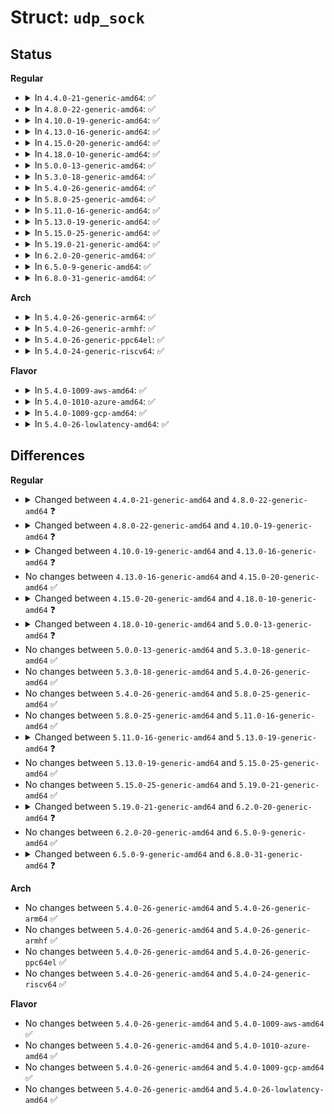 # Struct: <code>udp_sock</code>

## Status
<b>Regular</b>
<ul>
<li>
<details>
<summary>In <code>4.4.0-21-generic-amd64</code>: ✅</summary>

```c
struct udp_sock {
    struct inet_sock inet;
    int pending;
    unsigned int corkflag;
    __u8 encap_type;
    unsigned char no_check6_tx;
    unsigned char no_check6_rx;
    __u16 len;
    __u16 pcslen;
    __u16 pcrlen;
    __u8 pcflag;
    __u8[3] unused;
    int (*)(struct sock *, struct sk_buff *) encap_rcv;
    void (*)(struct sock *) encap_destroy;
}
```
</details>
</li>
<li>
<details>
<summary>In <code>4.8.0-22-generic-amd64</code>: ✅</summary>

```c
struct udp_sock {
    struct inet_sock inet;
    int pending;
    unsigned int corkflag;
    __u8 encap_type;
    unsigned char no_check6_tx;
    unsigned char no_check6_rx;
    __u16 len;
    __u16 pcslen;
    __u16 pcrlen;
    __u8 pcflag;
    __u8[3] unused;
    int (*)(struct sock *, struct sk_buff *) encap_rcv;
    void (*)(struct sock *) encap_destroy;
    struct sk_buff * * (*)(struct sock *, struct sk_buff * *, struct sk_buff *) gro_receive;
    int (*)(struct sock *, struct sk_buff *, int) gro_complete;
}
```
</details>
</li>
<li>
<details>
<summary>In <code>4.10.0-19-generic-amd64</code>: ✅</summary>

```c
struct udp_sock {
    struct inet_sock inet;
    int pending;
    unsigned int corkflag;
    __u8 encap_type;
    unsigned char no_check6_tx;
    unsigned char no_check6_rx;
    __u16 len;
    __u16 pcslen;
    __u16 pcrlen;
    __u8 pcflag;
    __u8[3] unused;
    int (*)(struct sock *, struct sk_buff *) encap_rcv;
    void (*)(struct sock *) encap_destroy;
    struct sk_buff * * (*)(struct sock *, struct sk_buff * *, struct sk_buff *) gro_receive;
    int (*)(struct sock *, struct sk_buff *, int) gro_complete;
    int forward_deficit;
}
```
</details>
</li>
<li>
<details>
<summary>In <code>4.13.0-16-generic-amd64</code>: ✅</summary>

```c
struct udp_sock {
    struct inet_sock inet;
    int pending;
    unsigned int corkflag;
    __u8 encap_type;
    unsigned char no_check6_tx;
    unsigned char no_check6_rx;
    __u16 len;
    __u16 pcslen;
    __u16 pcrlen;
    __u8 pcflag;
    __u8[3] unused;
    int (*)(struct sock *, struct sk_buff *) encap_rcv;
    void (*)(struct sock *) encap_destroy;
    struct sk_buff * * (*)(struct sock *, struct sk_buff * *, struct sk_buff *) gro_receive;
    int (*)(struct sock *, struct sk_buff *, int) gro_complete;
    struct sk_buff_head reader_queue;
    int forward_deficit;
}
```
</details>
</li>
<li>
<details>
<summary>In <code>4.15.0-20-generic-amd64</code>: ✅</summary>

```c
struct udp_sock {
    struct inet_sock inet;
    int pending;
    unsigned int corkflag;
    __u8 encap_type;
    unsigned char no_check6_tx;
    unsigned char no_check6_rx;
    __u16 len;
    __u16 pcslen;
    __u16 pcrlen;
    __u8 pcflag;
    __u8[3] unused;
    int (*)(struct sock *, struct sk_buff *) encap_rcv;
    void (*)(struct sock *) encap_destroy;
    struct sk_buff * * (*)(struct sock *, struct sk_buff * *, struct sk_buff *) gro_receive;
    int (*)(struct sock *, struct sk_buff *, int) gro_complete;
    struct sk_buff_head reader_queue;
    int forward_deficit;
}
```
</details>
</li>
<li>
<details>
<summary>In <code>4.18.0-10-generic-amd64</code>: ✅</summary>

```c
struct udp_sock {
    struct inet_sock inet;
    int pending;
    unsigned int corkflag;
    __u8 encap_type;
    unsigned char no_check6_tx;
    unsigned char no_check6_rx;
    __u16 len;
    __u16 gso_size;
    __u16 pcslen;
    __u16 pcrlen;
    __u8 pcflag;
    __u8[3] unused;
    int (*)(struct sock *, struct sk_buff *) encap_rcv;
    void (*)(struct sock *) encap_destroy;
    struct sk_buff * * (*)(struct sock *, struct sk_buff * *, struct sk_buff *) gro_receive;
    int (*)(struct sock *, struct sk_buff *, int) gro_complete;
    struct sk_buff_head reader_queue;
    int forward_deficit;
}
```
</details>
</li>
<li>
<details>
<summary>In <code>5.0.0-13-generic-amd64</code>: ✅</summary>

```c
struct udp_sock {
    struct inet_sock inet;
    int pending;
    unsigned int corkflag;
    __u8 encap_type;
    unsigned char no_check6_tx;
    unsigned char no_check6_rx;
    unsigned char encap_enabled;
    unsigned char gro_enabled;
    __u16 len;
    __u16 gso_size;
    __u16 pcslen;
    __u16 pcrlen;
    __u8 pcflag;
    __u8[3] unused;
    int (*)(struct sock *, struct sk_buff *) encap_rcv;
    int (*)(struct sock *, struct sk_buff *) encap_err_lookup;
    void (*)(struct sock *) encap_destroy;
    struct sk_buff * (*)(struct sock *, struct list_head *, struct sk_buff *) gro_receive;
    int (*)(struct sock *, struct sk_buff *, int) gro_complete;
    struct sk_buff_head reader_queue;
    int forward_deficit;
}
```
</details>
</li>
<li>
<details>
<summary>In <code>5.3.0-18-generic-amd64</code>: ✅</summary>

```c
struct udp_sock {
    struct inet_sock inet;
    int pending;
    unsigned int corkflag;
    __u8 encap_type;
    unsigned char no_check6_tx;
    unsigned char no_check6_rx;
    unsigned char encap_enabled;
    unsigned char gro_enabled;
    __u16 len;
    __u16 gso_size;
    __u16 pcslen;
    __u16 pcrlen;
    __u8 pcflag;
    __u8[3] unused;
    int (*)(struct sock *, struct sk_buff *) encap_rcv;
    int (*)(struct sock *, struct sk_buff *) encap_err_lookup;
    void (*)(struct sock *) encap_destroy;
    struct sk_buff * (*)(struct sock *, struct list_head *, struct sk_buff *) gro_receive;
    int (*)(struct sock *, struct sk_buff *, int) gro_complete;
    struct sk_buff_head reader_queue;
    int forward_deficit;
}
```
</details>
</li>
<li>
<details>
<summary>In <code>5.4.0-26-generic-amd64</code>: ✅</summary>

```c
struct udp_sock {
    struct inet_sock inet;
    int pending;
    unsigned int corkflag;
    __u8 encap_type;
    unsigned char no_check6_tx;
    unsigned char no_check6_rx;
    unsigned char encap_enabled;
    unsigned char gro_enabled;
    __u16 len;
    __u16 gso_size;
    __u16 pcslen;
    __u16 pcrlen;
    __u8 pcflag;
    __u8[3] unused;
    int (*)(struct sock *, struct sk_buff *) encap_rcv;
    int (*)(struct sock *, struct sk_buff *) encap_err_lookup;
    void (*)(struct sock *) encap_destroy;
    struct sk_buff * (*)(struct sock *, struct list_head *, struct sk_buff *) gro_receive;
    int (*)(struct sock *, struct sk_buff *, int) gro_complete;
    struct sk_buff_head reader_queue;
    int forward_deficit;
}
```
</details>
</li>
<li>
<details>
<summary>In <code>5.8.0-25-generic-amd64</code>: ✅</summary>

```c
struct udp_sock {
    struct inet_sock inet;
    int pending;
    unsigned int corkflag;
    __u8 encap_type;
    unsigned char no_check6_tx;
    unsigned char no_check6_rx;
    unsigned char encap_enabled;
    unsigned char gro_enabled;
    __u16 len;
    __u16 gso_size;
    __u16 pcslen;
    __u16 pcrlen;
    __u8 pcflag;
    __u8[3] unused;
    int (*)(struct sock *, struct sk_buff *) encap_rcv;
    int (*)(struct sock *, struct sk_buff *) encap_err_lookup;
    void (*)(struct sock *) encap_destroy;
    struct sk_buff * (*)(struct sock *, struct list_head *, struct sk_buff *) gro_receive;
    int (*)(struct sock *, struct sk_buff *, int) gro_complete;
    struct sk_buff_head reader_queue;
    int forward_deficit;
}
```
</details>
</li>
<li>
<details>
<summary>In <code>5.11.0-16-generic-amd64</code>: ✅</summary>

```c
struct udp_sock {
    struct inet_sock inet;
    int pending;
    unsigned int corkflag;
    __u8 encap_type;
    unsigned char no_check6_tx;
    unsigned char no_check6_rx;
    unsigned char encap_enabled;
    unsigned char gro_enabled;
    __u16 len;
    __u16 gso_size;
    __u16 pcslen;
    __u16 pcrlen;
    __u8 pcflag;
    __u8[3] unused;
    int (*)(struct sock *, struct sk_buff *) encap_rcv;
    int (*)(struct sock *, struct sk_buff *) encap_err_lookup;
    void (*)(struct sock *) encap_destroy;
    struct sk_buff * (*)(struct sock *, struct list_head *, struct sk_buff *) gro_receive;
    int (*)(struct sock *, struct sk_buff *, int) gro_complete;
    struct sk_buff_head reader_queue;
    int forward_deficit;
}
```
</details>
</li>
<li>
<details>
<summary>In <code>5.13.0-19-generic-amd64</code>: ✅</summary>

```c
struct udp_sock {
    struct inet_sock inet;
    int pending;
    unsigned int corkflag;
    __u8 encap_type;
    unsigned char no_check6_tx;
    unsigned char no_check6_rx;
    unsigned char encap_enabled;
    unsigned char gro_enabled;
    unsigned char accept_udp_l4;
    unsigned char accept_udp_fraglist;
    __u16 len;
    __u16 gso_size;
    __u16 pcslen;
    __u16 pcrlen;
    __u8 pcflag;
    __u8[3] unused;
    int (*)(struct sock *, struct sk_buff *) encap_rcv;
    int (*)(struct sock *, struct sk_buff *) encap_err_lookup;
    void (*)(struct sock *) encap_destroy;
    struct sk_buff * (*)(struct sock *, struct list_head *, struct sk_buff *) gro_receive;
    int (*)(struct sock *, struct sk_buff *, int) gro_complete;
    struct sk_buff_head reader_queue;
    int forward_deficit;
}
```
</details>
</li>
<li>
<details>
<summary>In <code>5.15.0-25-generic-amd64</code>: ✅</summary>

```c
struct udp_sock {
    struct inet_sock inet;
    int pending;
    unsigned int corkflag;
    __u8 encap_type;
    unsigned char no_check6_tx;
    unsigned char no_check6_rx;
    unsigned char encap_enabled;
    unsigned char gro_enabled;
    unsigned char accept_udp_l4;
    unsigned char accept_udp_fraglist;
    __u16 len;
    __u16 gso_size;
    __u16 pcslen;
    __u16 pcrlen;
    __u8 pcflag;
    __u8[3] unused;
    int (*)(struct sock *, struct sk_buff *) encap_rcv;
    int (*)(struct sock *, struct sk_buff *) encap_err_lookup;
    void (*)(struct sock *) encap_destroy;
    struct sk_buff * (*)(struct sock *, struct list_head *, struct sk_buff *) gro_receive;
    int (*)(struct sock *, struct sk_buff *, int) gro_complete;
    struct sk_buff_head reader_queue;
    int forward_deficit;
}
```
</details>
</li>
<li>
<details>
<summary>In <code>5.19.0-21-generic-amd64</code>: ✅</summary>

```c
struct udp_sock {
    struct inet_sock inet;
    int pending;
    unsigned int corkflag;
    __u8 encap_type;
    unsigned char no_check6_tx;
    unsigned char no_check6_rx;
    unsigned char encap_enabled;
    unsigned char gro_enabled;
    unsigned char accept_udp_l4;
    unsigned char accept_udp_fraglist;
    __u16 len;
    __u16 gso_size;
    __u16 pcslen;
    __u16 pcrlen;
    __u8 pcflag;
    __u8[3] unused;
    int (*)(struct sock *, struct sk_buff *) encap_rcv;
    int (*)(struct sock *, struct sk_buff *) encap_err_lookup;
    void (*)(struct sock *) encap_destroy;
    struct sk_buff * (*)(struct sock *, struct list_head *, struct sk_buff *) gro_receive;
    int (*)(struct sock *, struct sk_buff *, int) gro_complete;
    struct sk_buff_head reader_queue;
    int forward_deficit;
}
```
</details>
</li>
<li>
<details>
<summary>In <code>6.2.0-20-generic-amd64</code>: ✅</summary>

```c
struct udp_sock {
    struct inet_sock inet;
    int pending;
    unsigned int corkflag;
    __u8 encap_type;
    unsigned char no_check6_tx;
    unsigned char no_check6_rx;
    unsigned char encap_enabled;
    unsigned char gro_enabled;
    unsigned char accept_udp_l4;
    unsigned char accept_udp_fraglist;
    __u16 len;
    __u16 gso_size;
    __u16 pcslen;
    __u16 pcrlen;
    __u8 pcflag;
    __u8[3] unused;
    int (*)(struct sock *, struct sk_buff *) encap_rcv;
    void (*)(struct sock *, struct sk_buff *, int, __be16, u32, u8 *) encap_err_rcv;
    int (*)(struct sock *, struct sk_buff *) encap_err_lookup;
    void (*)(struct sock *) encap_destroy;
    struct sk_buff * (*)(struct sock *, struct list_head *, struct sk_buff *) gro_receive;
    int (*)(struct sock *, struct sk_buff *, int) gro_complete;
    struct sk_buff_head reader_queue;
    int forward_deficit;
    int forward_threshold;
}
```
</details>
</li>
<li>
<details>
<summary>In <code>6.5.0-9-generic-amd64</code>: ✅</summary>

```c
struct udp_sock {
    struct inet_sock inet;
    int pending;
    unsigned int corkflag;
    __u8 encap_type;
    unsigned char no_check6_tx;
    unsigned char no_check6_rx;
    unsigned char encap_enabled;
    unsigned char gro_enabled;
    unsigned char accept_udp_l4;
    unsigned char accept_udp_fraglist;
    __u16 len;
    __u16 gso_size;
    __u16 pcslen;
    __u16 pcrlen;
    __u8 pcflag;
    __u8[3] unused;
    int (*)(struct sock *, struct sk_buff *) encap_rcv;
    void (*)(struct sock *, struct sk_buff *, int, __be16, u32, u8 *) encap_err_rcv;
    int (*)(struct sock *, struct sk_buff *) encap_err_lookup;
    void (*)(struct sock *) encap_destroy;
    struct sk_buff * (*)(struct sock *, struct list_head *, struct sk_buff *) gro_receive;
    int (*)(struct sock *, struct sk_buff *, int) gro_complete;
    struct sk_buff_head reader_queue;
    int forward_deficit;
    int forward_threshold;
}
```
</details>
</li>
<li>
<details>
<summary>In <code>6.8.0-31-generic-amd64</code>: ✅</summary>

```c
struct udp_sock {
    struct inet_sock inet;
    long unsigned int udp_flags;
    int pending;
    __u8 encap_type;
    __u16 len;
    __u16 gso_size;
    __u16 pcslen;
    __u16 pcrlen;
    int (*)(struct sock *, struct sk_buff *) encap_rcv;
    void (*)(struct sock *, struct sk_buff *, int, __be16, u32, u8 *) encap_err_rcv;
    int (*)(struct sock *, struct sk_buff *) encap_err_lookup;
    void (*)(struct sock *) encap_destroy;
    struct sk_buff * (*)(struct sock *, struct list_head *, struct sk_buff *) gro_receive;
    int (*)(struct sock *, struct sk_buff *, int) gro_complete;
    struct sk_buff_head reader_queue;
    int forward_deficit;
    int forward_threshold;
}
```
</details>
</li>
</ul>
<b>Arch</b>
<ul>
<li>
<details>
<summary>In <code>5.4.0-26-generic-arm64</code>: ✅</summary>

```c
struct udp_sock {
    struct inet_sock inet;
    int pending;
    unsigned int corkflag;
    __u8 encap_type;
    unsigned char no_check6_tx;
    unsigned char no_check6_rx;
    unsigned char encap_enabled;
    unsigned char gro_enabled;
    __u16 len;
    __u16 gso_size;
    __u16 pcslen;
    __u16 pcrlen;
    __u8 pcflag;
    __u8[3] unused;
    int (*)(struct sock *, struct sk_buff *) encap_rcv;
    int (*)(struct sock *, struct sk_buff *) encap_err_lookup;
    void (*)(struct sock *) encap_destroy;
    struct sk_buff * (*)(struct sock *, struct list_head *, struct sk_buff *) gro_receive;
    int (*)(struct sock *, struct sk_buff *, int) gro_complete;
    struct sk_buff_head reader_queue;
    int forward_deficit;
}
```
</details>
</li>
<li>
<details>
<summary>In <code>5.4.0-26-generic-armhf</code>: ✅</summary>

```c
struct udp_sock {
    struct inet_sock inet;
    int pending;
    unsigned int corkflag;
    __u8 encap_type;
    unsigned char no_check6_tx;
    unsigned char no_check6_rx;
    unsigned char encap_enabled;
    unsigned char gro_enabled;
    __u16 len;
    __u16 gso_size;
    __u16 pcslen;
    __u16 pcrlen;
    __u8 pcflag;
    __u8[3] unused;
    int (*)(struct sock *, struct sk_buff *) encap_rcv;
    int (*)(struct sock *, struct sk_buff *) encap_err_lookup;
    void (*)(struct sock *) encap_destroy;
    struct sk_buff * (*)(struct sock *, struct list_head *, struct sk_buff *) gro_receive;
    int (*)(struct sock *, struct sk_buff *, int) gro_complete;
    struct sk_buff_head reader_queue;
    int forward_deficit;
}
```
</details>
</li>
<li>
<details>
<summary>In <code>5.4.0-26-generic-ppc64el</code>: ✅</summary>

```c
struct udp_sock {
    struct inet_sock inet;
    int pending;
    unsigned int corkflag;
    __u8 encap_type;
    unsigned char no_check6_tx;
    unsigned char no_check6_rx;
    unsigned char encap_enabled;
    unsigned char gro_enabled;
    __u16 len;
    __u16 gso_size;
    __u16 pcslen;
    __u16 pcrlen;
    __u8 pcflag;
    __u8[3] unused;
    int (*)(struct sock *, struct sk_buff *) encap_rcv;
    int (*)(struct sock *, struct sk_buff *) encap_err_lookup;
    void (*)(struct sock *) encap_destroy;
    struct sk_buff * (*)(struct sock *, struct list_head *, struct sk_buff *) gro_receive;
    int (*)(struct sock *, struct sk_buff *, int) gro_complete;
    struct sk_buff_head reader_queue;
    int forward_deficit;
}
```
</details>
</li>
<li>
<details>
<summary>In <code>5.4.0-24-generic-riscv64</code>: ✅</summary>

```c
struct udp_sock {
    struct inet_sock inet;
    int pending;
    unsigned int corkflag;
    __u8 encap_type;
    unsigned char no_check6_tx;
    unsigned char no_check6_rx;
    unsigned char encap_enabled;
    unsigned char gro_enabled;
    __u16 len;
    __u16 gso_size;
    __u16 pcslen;
    __u16 pcrlen;
    __u8 pcflag;
    __u8[3] unused;
    int (*)(struct sock *, struct sk_buff *) encap_rcv;
    int (*)(struct sock *, struct sk_buff *) encap_err_lookup;
    void (*)(struct sock *) encap_destroy;
    struct sk_buff * (*)(struct sock *, struct list_head *, struct sk_buff *) gro_receive;
    int (*)(struct sock *, struct sk_buff *, int) gro_complete;
    struct sk_buff_head reader_queue;
    int forward_deficit;
}
```
</details>
</li>
</ul>
<b>Flavor</b>
<ul>
<li>
<details>
<summary>In <code>5.4.0-1009-aws-amd64</code>: ✅</summary>

```c
struct udp_sock {
    struct inet_sock inet;
    int pending;
    unsigned int corkflag;
    __u8 encap_type;
    unsigned char no_check6_tx;
    unsigned char no_check6_rx;
    unsigned char encap_enabled;
    unsigned char gro_enabled;
    __u16 len;
    __u16 gso_size;
    __u16 pcslen;
    __u16 pcrlen;
    __u8 pcflag;
    __u8[3] unused;
    int (*)(struct sock *, struct sk_buff *) encap_rcv;
    int (*)(struct sock *, struct sk_buff *) encap_err_lookup;
    void (*)(struct sock *) encap_destroy;
    struct sk_buff * (*)(struct sock *, struct list_head *, struct sk_buff *) gro_receive;
    int (*)(struct sock *, struct sk_buff *, int) gro_complete;
    struct sk_buff_head reader_queue;
    int forward_deficit;
}
```
</details>
</li>
<li>
<details>
<summary>In <code>5.4.0-1010-azure-amd64</code>: ✅</summary>

```c
struct udp_sock {
    struct inet_sock inet;
    int pending;
    unsigned int corkflag;
    __u8 encap_type;
    unsigned char no_check6_tx;
    unsigned char no_check6_rx;
    unsigned char encap_enabled;
    unsigned char gro_enabled;
    __u16 len;
    __u16 gso_size;
    __u16 pcslen;
    __u16 pcrlen;
    __u8 pcflag;
    __u8[3] unused;
    int (*)(struct sock *, struct sk_buff *) encap_rcv;
    int (*)(struct sock *, struct sk_buff *) encap_err_lookup;
    void (*)(struct sock *) encap_destroy;
    struct sk_buff * (*)(struct sock *, struct list_head *, struct sk_buff *) gro_receive;
    int (*)(struct sock *, struct sk_buff *, int) gro_complete;
    struct sk_buff_head reader_queue;
    int forward_deficit;
}
```
</details>
</li>
<li>
<details>
<summary>In <code>5.4.0-1009-gcp-amd64</code>: ✅</summary>

```c
struct udp_sock {
    struct inet_sock inet;
    int pending;
    unsigned int corkflag;
    __u8 encap_type;
    unsigned char no_check6_tx;
    unsigned char no_check6_rx;
    unsigned char encap_enabled;
    unsigned char gro_enabled;
    __u16 len;
    __u16 gso_size;
    __u16 pcslen;
    __u16 pcrlen;
    __u8 pcflag;
    __u8[3] unused;
    int (*)(struct sock *, struct sk_buff *) encap_rcv;
    int (*)(struct sock *, struct sk_buff *) encap_err_lookup;
    void (*)(struct sock *) encap_destroy;
    struct sk_buff * (*)(struct sock *, struct list_head *, struct sk_buff *) gro_receive;
    int (*)(struct sock *, struct sk_buff *, int) gro_complete;
    struct sk_buff_head reader_queue;
    int forward_deficit;
}
```
</details>
</li>
<li>
<details>
<summary>In <code>5.4.0-26-lowlatency-amd64</code>: ✅</summary>

```c
struct udp_sock {
    struct inet_sock inet;
    int pending;
    unsigned int corkflag;
    __u8 encap_type;
    unsigned char no_check6_tx;
    unsigned char no_check6_rx;
    unsigned char encap_enabled;
    unsigned char gro_enabled;
    __u16 len;
    __u16 gso_size;
    __u16 pcslen;
    __u16 pcrlen;
    __u8 pcflag;
    __u8[3] unused;
    int (*)(struct sock *, struct sk_buff *) encap_rcv;
    int (*)(struct sock *, struct sk_buff *) encap_err_lookup;
    void (*)(struct sock *) encap_destroy;
    struct sk_buff * (*)(struct sock *, struct list_head *, struct sk_buff *) gro_receive;
    int (*)(struct sock *, struct sk_buff *, int) gro_complete;
    struct sk_buff_head reader_queue;
    int forward_deficit;
}
```
</details>
</li>
</ul>

## Differences
<b>Regular</b>
<ul>
<li>
<details>
<summary>Changed between <code>4.4.0-21-generic-amd64</code> and <code>4.8.0-22-generic-amd64</code> ❓</summary>
<ul>
<li>
<b>Field added. </b>
<code>struct sk_buff * * (*)(struct sock *, struct sk_buff * *, struct sk_buff *) gro_receive</code>
</li>
<li>
<b>Field added. </b>
<code>int (*)(struct sock *, struct sk_buff *, int) gro_complete</code>
</li>
</ul>
</details>
</li>
<li>
<details>
<summary>Changed between <code>4.8.0-22-generic-amd64</code> and <code>4.10.0-19-generic-amd64</code> ❓</summary>
<ul>
<li>
<b>Field added. </b>
<code>int forward_deficit</code>
</li>
</ul>
</details>
</li>
<li>
<details>
<summary>Changed between <code>4.10.0-19-generic-amd64</code> and <code>4.13.0-16-generic-amd64</code> ❓</summary>
<ul>
<li>
<b>Field added. </b>
<code>struct sk_buff_head reader_queue</code>
</li>
</ul>
</details>
</li>
<li>
No changes between <code>4.13.0-16-generic-amd64</code> and <code>4.15.0-20-generic-amd64</code> ✅
</li>
<li>
<details>
<summary>Changed between <code>4.15.0-20-generic-amd64</code> and <code>4.18.0-10-generic-amd64</code> ❓</summary>
<ul>
<li>
<b>Field added. </b>
<code>__u16 gso_size</code>
</li>
</ul>
</details>
</li>
<li>
<details>
<summary>Changed between <code>4.18.0-10-generic-amd64</code> and <code>5.0.0-13-generic-amd64</code> ❓</summary>
<ul>
<li>
<b>Field added. </b>
<code>unsigned char encap_enabled</code>
</li>
<li>
<b>Field added. </b>
<code>unsigned char gro_enabled</code>
</li>
<li>
<b>Field added. </b>
<code>int (*)(struct sock *, struct sk_buff *) encap_err_lookup</code>
</li>
<li>
<b>Field type changed. </b>
<code>struct sk_buff * * (*)(struct sock *, struct sk_buff * *, struct sk_buff *) gro_receive</code> ➡️ <code>struct sk_buff * (*)(struct sock *, struct list_head *, struct sk_buff *) gro_receive</code>
</li>
</ul>
</details>
</li>
<li>
No changes between <code>5.0.0-13-generic-amd64</code> and <code>5.3.0-18-generic-amd64</code> ✅
</li>
<li>
No changes between <code>5.3.0-18-generic-amd64</code> and <code>5.4.0-26-generic-amd64</code> ✅
</li>
<li>
No changes between <code>5.4.0-26-generic-amd64</code> and <code>5.8.0-25-generic-amd64</code> ✅
</li>
<li>
No changes between <code>5.8.0-25-generic-amd64</code> and <code>5.11.0-16-generic-amd64</code> ✅
</li>
<li>
<details>
<summary>Changed between <code>5.11.0-16-generic-amd64</code> and <code>5.13.0-19-generic-amd64</code> ❓</summary>
<ul>
<li>
<b>Field added. </b>
<code>unsigned char accept_udp_l4</code>
</li>
<li>
<b>Field added. </b>
<code>unsigned char accept_udp_fraglist</code>
</li>
</ul>
</details>
</li>
<li>
No changes between <code>5.13.0-19-generic-amd64</code> and <code>5.15.0-25-generic-amd64</code> ✅
</li>
<li>
No changes between <code>5.15.0-25-generic-amd64</code> and <code>5.19.0-21-generic-amd64</code> ✅
</li>
<li>
<details>
<summary>Changed between <code>5.19.0-21-generic-amd64</code> and <code>6.2.0-20-generic-amd64</code> ❓</summary>
<ul>
<li>
<b>Field added. </b>
<code>void (*)(struct sock *, struct sk_buff *, int, __be16, u32, u8 *) encap_err_rcv</code>
</li>
<li>
<b>Field added. </b>
<code>int forward_threshold</code>
</li>
</ul>
</details>
</li>
<li>
No changes between <code>6.2.0-20-generic-amd64</code> and <code>6.5.0-9-generic-amd64</code> ✅
</li>
<li>
<details>
<summary>Changed between <code>6.5.0-9-generic-amd64</code> and <code>6.8.0-31-generic-amd64</code> ❓</summary>
<ul>
<li>
<b>Field added. </b>
<code>long unsigned int udp_flags</code>
</li>
<li>
<b>Field removed. </b>
<code>unsigned int corkflag</code>
</li>
<li>
<b>Field removed. </b>
<code>unsigned char no_check6_tx</code>
</li>
<li>
<b>Field removed. </b>
<code>unsigned char no_check6_rx</code>
</li>
<li>
<b>Field removed. </b>
<code>unsigned char encap_enabled</code>
</li>
<li>
<b>Field removed. </b>
<code>unsigned char gro_enabled</code>
</li>
<li>
<b>Field removed. </b>
<code>unsigned char accept_udp_l4</code>
</li>
<li>
<b>Field removed. </b>
<code>unsigned char accept_udp_fraglist</code>
</li>
<li>
<b>Field removed. </b>
<code>__u8 pcflag</code>
</li>
<li>
<b>Field removed. </b>
<code>__u8[3] unused</code>
</li>
</ul>
</details>
</li>
</ul>
<b>Arch</b>
<ul>
<li>
No changes between <code>5.4.0-26-generic-amd64</code> and <code>5.4.0-26-generic-arm64</code> ✅
</li>
<li>
No changes between <code>5.4.0-26-generic-amd64</code> and <code>5.4.0-26-generic-armhf</code> ✅
</li>
<li>
No changes between <code>5.4.0-26-generic-amd64</code> and <code>5.4.0-26-generic-ppc64el</code> ✅
</li>
<li>
No changes between <code>5.4.0-26-generic-amd64</code> and <code>5.4.0-24-generic-riscv64</code> ✅
</li>
</ul>
<b>Flavor</b>
<ul>
<li>
No changes between <code>5.4.0-26-generic-amd64</code> and <code>5.4.0-1009-aws-amd64</code> ✅
</li>
<li>
No changes between <code>5.4.0-26-generic-amd64</code> and <code>5.4.0-1010-azure-amd64</code> ✅
</li>
<li>
No changes between <code>5.4.0-26-generic-amd64</code> and <code>5.4.0-1009-gcp-amd64</code> ✅
</li>
<li>
No changes between <code>5.4.0-26-generic-amd64</code> and <code>5.4.0-26-lowlatency-amd64</code> ✅
</li>
</ul>
